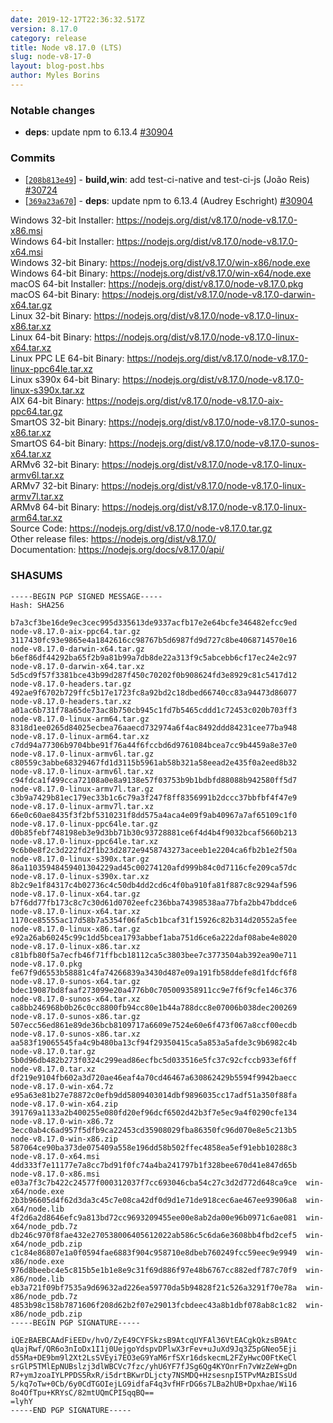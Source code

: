 ```yaml
---
date: 2019-12-17T22:36:32.517Z
version: 8.17.0
category: release
title: Node v8.17.0 (LTS)
slug: node-v8-17-0
layout: blog-post.hbs
author: Myles Borins
---
```


### Notable changes

* **deps**: update npm to 6.13.4 [#30904](https://github.com/nodejs/node/pull/30904)

### Commits

* [[`208b813e49`](https://github.com/nodejs/node/commit/208b813e49)] - **build,win**: add test-ci-native and test-ci-js (João Reis) [#30724](https://github.com/nodejs/node/pull/30724)
* [[`369a23a670`](https://github.com/nodejs/node/commit/369a23a670)] - **deps**: update npm to 6.13.4 (Audrey Eschright) [#30904](https://github.com/nodejs/node/pull/30904)

Windows 32-bit Installer: https://nodejs.org/dist/v8.17.0/node-v8.17.0-x86.msi \
Windows 64-bit Installer: https://nodejs.org/dist/v8.17.0/node-v8.17.0-x64.msi \
Windows 32-bit Binary: https://nodejs.org/dist/v8.17.0/win-x86/node.exe \
Windows 64-bit Binary: https://nodejs.org/dist/v8.17.0/win-x64/node.exe \
macOS 64-bit Installer: https://nodejs.org/dist/v8.17.0/node-v8.17.0.pkg \
macOS 64-bit Binary: https://nodejs.org/dist/v8.17.0/node-v8.17.0-darwin-x64.tar.gz \
Linux 32-bit Binary: https://nodejs.org/dist/v8.17.0/node-v8.17.0-linux-x86.tar.xz \
Linux 64-bit Binary: https://nodejs.org/dist/v8.17.0/node-v8.17.0-linux-x64.tar.xz \
Linux PPC LE 64-bit Binary: https://nodejs.org/dist/v8.17.0/node-v8.17.0-linux-ppc64le.tar.xz \
Linux s390x 64-bit Binary: https://nodejs.org/dist/v8.17.0/node-v8.17.0-linux-s390x.tar.xz \
AIX 64-bit Binary: https://nodejs.org/dist/v8.17.0/node-v8.17.0-aix-ppc64.tar.gz \
SmartOS 32-bit Binary: https://nodejs.org/dist/v8.17.0/node-v8.17.0-sunos-x86.tar.xz \
SmartOS 64-bit Binary: https://nodejs.org/dist/v8.17.0/node-v8.17.0-sunos-x64.tar.xz \
ARMv6 32-bit Binary: https://nodejs.org/dist/v8.17.0/node-v8.17.0-linux-armv6l.tar.xz \
ARMv7 32-bit Binary: https://nodejs.org/dist/v8.17.0/node-v8.17.0-linux-armv7l.tar.xz \
ARMv8 64-bit Binary: https://nodejs.org/dist/v8.17.0/node-v8.17.0-linux-arm64.tar.xz \
Source Code: https://nodejs.org/dist/v8.17.0/node-v8.17.0.tar.gz \
Other release files: https://nodejs.org/dist/v8.17.0/ \
Documentation: https://nodejs.org/docs/v8.17.0/api/

### SHASUMS

```
-----BEGIN PGP SIGNED MESSAGE-----
Hash: SHA256

b7a3cf3be16de9ec3cec995d335613de9337acfb17e2e64bcfe346482efcc9ed  node-v8.17.0-aix-ppc64.tar.gz
3117430fc93e9865e4a1842616cc98767b5d6987fd9d727c8be4068714570e16  node-v8.17.0-darwin-x64.tar.gz
b6ef86df44292ba65f2b9a81b99a7db8de22a313f9c5abcebb6cf17ec24e2c97  node-v8.17.0-darwin-x64.tar.xz
5d5cd9f57f3381bce43b99d287f450c70202f0b908624fd3e8929c81c5417d12  node-v8.17.0-headers.tar.gz
492ae9f6702b729ffc5b17e1723fc8a92bd2c18dbed66740cc83a94473d86077  node-v8.17.0-headers.tar.xz
a01ac6b731f78a65de73ac8b750cb945c1fd7b5465cddd1c72453c020b703ff3  node-v8.17.0-linux-arm64.tar.gz
8318d1ee0265d84025ecbea76aaecd732974a6f4ac8492ddd84231cee77ba948  node-v8.17.0-linux-arm64.tar.xz
c7dd94a77306b9704bbe91f76a44f6fccbd6d9761084bcea7cc9b4459a8e37e0  node-v8.17.0-linux-armv6l.tar.gz
c80559c3abbe68329467fd1d3115b5961ab58b321a58eead2e435f0a2eed8b32  node-v8.17.0-linux-armv6l.tar.xz
c94fdca1f499cca72108a0e8a9138e57f03753b9b1bdbfd88088b942580ff5d7  node-v8.17.0-linux-armv7l.tar.gz
c3b9a7429b81ec179ec33b1c6c79a3f247f8ff8356991b2dccc37bbfbf4f47e9  node-v8.17.0-linux-armv7l.tar.xz
66e0c60ae8435f3f2bf5310231f8dd575a4aca4e09f9ab40967a7af65109c1f0  node-v8.17.0-linux-ppc64le.tar.gz
d0b85febf748198eb3e9d3bb71b30c93728881ce6f4d4b4f9032bcaf5660b213  node-v8.17.0-linux-ppc64le.tar.xz
9c6b0e8f2c3d222fd2f1b23d2872e9458743273aceeb1e2204ca6fb2b1e2f50a  node-v8.17.0-linux-s390x.tar.gz
86a11035948459401304229ad45c00274120afd999b84c0d7116cfe209ca57dc  node-v8.17.0-linux-s390x.tar.xz
8b2c9e1f84317c4b02736c4c50db4dd2cd6c4f0ba910fa81f887c8c9294af596  node-v8.17.0-linux-x64.tar.gz
b7f6dd77fb173c8c7c30d61d0702eefc236bba74398538aa77bfa2bb47bddce6  node-v8.17.0-linux-x64.tar.xz
1170ce85555ac17d58b7a5354f06fa5cb1bcaf31f15926c82b314d20552a5fee  node-v8.17.0-linux-x86.tar.gz
e92a26ab60245c99c1dd5bcea1793abbef1aba751d6ce6a222daf08abe4e8020  node-v8.17.0-linux-x86.tar.xz
c81bfb80f5a7ecfb46f71ffbcb18112ca5c3803bee7c3773504ab392ea90e711  node-v8.17.0.pkg
fe67f9d6553b58881c4fa74266839a3430d487e09a191fb58ddefe8d1fdcf6f8  node-v8.17.0-sunos-x64.tar.gz
bdec19087bd8faaf273099e20a4776b0c705009358911cc9e7f6f9cfe146c376  node-v8.17.0-sunos-x64.tar.xz
ca8bb246968b0b26c0cc8800fb94cc80e1b44a788dcc8e07006b038dec200269  node-v8.17.0-sunos-x86.tar.gz
507ecc56ed861e89de36bcb8109717a6609e7524e60e6f473f067a8ccf00ecdb  node-v8.17.0-sunos-x86.tar.xz
aa583f19065545fa4c9b480ba13cf94f29350415ca5a853a5afde3c9b6982c4b  node-v8.17.0.tar.gz
5b0d96db482b273f0324c299ead86ecfbc5d033516e5fc37c92cfccb933ef6ff  node-v8.17.0.tar.xz
df219e9104fb602a3d720ae46eaf4a70cd46467a630862429b5594f9942baecc  node-v8.17.0-win-x64.7z
e95a63e81b27e78872c0efb9dd5809403014dbf9896035cc17adf51a350f88fa  node-v8.17.0-win-x64.zip
391769a1133a2b400255e080fd20ef96dcf6502d42b3f7e5ec9a4f0290cfe134  node-v8.17.0-win-x86.7z
3ecc0ab4c6ad957f5dfb9ca22453cd35908029fba86350fc96d070e8e5c213b5  node-v8.17.0-win-x86.zip
587064ce90ba373de075409a558e196dd58b502ffec4858ea5ef91ebb10288c3  node-v8.17.0-x64.msi
4dd333f7e11177e7a8cc7bd91f0fc74a4ba241797b1f328bee670d41e847d65b  node-v8.17.0-x86.msi
e03a7f3c7b422c24577f000312037f7cc693046cba54c27c3d2d772d648ca9ce  win-x64/node.exe
2b3b96605d4f62d3da3c45c7e08ca42df0d9d1e71de918cec6ae467ee93906a8  win-x64/node.lib
4f2d6a2d8646efc9a813bd72cc9693209455ee00e8ab2da00e96b0971c6ae081  win-x64/node_pdb.7z
db246c970f8fae432e270538006405612022ab586c5c6da6e3608bb4fbd2cef5  win-x64/node_pdb.zip
c1c84e86807e1a0f0594fae6883f904c958710e8dbeb760249fcc59eec9e9949  win-x86/node.exe
976d8beebc4e5c815b5e1b1e8e9c31f69d886f97e48b6767cc882edf787c70f9  win-x86/node.lib
eb3a721f09bf7535a9d69632ad226ea59770da5b94828f21c526a3291f70e78a  win-x86/node_pdb.7z
4853b98c158b7871606f208d62b2f07e29013fcbdeec43a8b1dbf078ab8c1c82  win-x86/node_pdb.zip
-----BEGIN PGP SIGNATURE-----

iQEzBAEBCAAdFiEEDv/hvO/ZyE49CYFSkzsB9AtcqUYFAl36VtEACgkQkzsB9Atc
qUajRwf/QR6o3nIoDx1I1j0UejgoYdspvDPlwX3rFev+uJuXd9Jq3Z5pGNeo5Eji
d55Ma+DE9bm9l2Xt2LsSVEyi7EO3eG9YaM6rfSXr16dskecmL2FZyHwcO0FtKeCl
srGlP5TMlEpNUBslzj3dlWBCVc7fzc/yhU6YF7fJSg6Qg4KYOnrFn7vWzZeW+gDn
R7+ymJzoaIYLPPDS5RxR/i5drtBKwrDLjcty7NSMDQ+HzsesnpI5TPvMAzBISsUd
5/kq7oTw+0Cb/6y0CdTGOIejLG9idfaF4q3vfHFrDG6s7LBa2hUB+Dpxhae/Wi16
8o4OfTpu+KRYsC/82mtUQmCPI5qqBQ==
=lyhY
-----END PGP SIGNATURE-----

```
